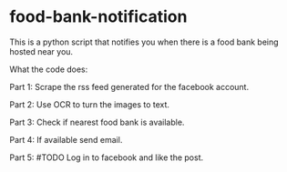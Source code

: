 # food-bank-notification

This is a python script that notifies you when there is a food bank being hosted near you.

What the code does:

Part 1: Scrape the rss feed generated for the facebook account.

Part 2: Use OCR to turn the images to text.

Part 3: Check if nearest food bank is available. 

Part 4: If available send email.

Part 5: #TODO Log in to facebook and like the post.
